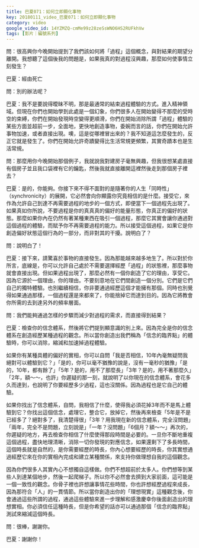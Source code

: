 ```yaml
---
title: 巴夏071：如何立即顯化事物
key: 20180111_video_巴夏071：如何立即顯化事物
category: video
google_video_id: 14YZMZQ-cmMe99z28zeSsWNO6HS2RUFkhVw
tags: [影片｜編號系列]
---
```


問：很高興你今晚開始提到了我們該如何將「過程」這個概念，與對結果的期望分離開。我想聽了這個後我的問題是，如果我真的對過程沒興趣，那麼如何使事情立刻發生？

巴夏：經由死亡

問：別的辦法呢？

巴夏：我不是要說得曖昧不明，那是最通常的結束過程體驗的方式。進入精神領域。但現在你們也開始學到此處是一個幻象，你們很多人在開始變得不那麼的受時空的束縛，你們在開始發現時空變得更順滑，你們在開始消除所謂「過程」體驗的某些方面並超前一步，全面地，更快地創造事物，委婉而言的話，你們在開始允許事物加速，或者直接出現。噢，這是從哪裡冒出來的？我不知道這怎麼發生的，反正它就是發生了。你們在開始允許奇蹟變得比生活常規更頻繁，其實奇蹟本也是生活常規。

問：那麼用你今晚開始那個例子，我就說我對建房子毫無興趣，但我很想某處直接有個房子並且我口袋裡有它的鑰匙，然後我就直接離開這裡然後走到那個房子裡去？

巴夏：是的，你能夠。你接下來不得不面對的是隨著你的人生「同時性」（synchronicity）的展開，它必然會向你顯露你究竟相信的是什麼。接受它，來作為允許自己到達不再需要過程的地步的一個方式，即便當下一個過程先出現了。如果真如你所說，不要過程是你的真真真的偏好的能量形態，你真正的偏好的狀態。那麼如果你內在仍然有著某種東西在吸引一個過程，那麼它其實會讓你通過對這個過程的體驗，而賦予你不再需要過程的能力。所以接受這個過程，如果它是你創造偏好狀態這個行為的一部分，而非對其的干擾。說明白了？

問：說明白了！

巴夏：接下來，請驚喜於事物的直接發生。因為那能越來越多地生了。所以對於你所言，底線是，你可以允許自己處於不需要選擇經歷「過程」的狀態裡，那麼事物就會直接出現。但如果過程出現了，那麼必然有一個你創造了它的理由，享受它。因為它源於一個理由，你的理由。不要刻意地在它們間創造一個分別。它們是它們自己的獨特體驗。也別繼續相信，你非要通過經歷這個才能擁有那個。同時也別覺得如果通過那樣，一個過程還是來都來了，你能捨掉它而達到目的。因為它將教會你所需的去到達另外的頻率層面。

問：我們能夠通過怎樣的步驟而減少對過程的需求，而直接得到結果？

巴夏：檢查你的信念體系，然後將它們提到顯意識的別上來。因為完全是你的信念體系在創造經歷某種過程的觀念。所以當你創造出我們稱為「信念的臨界點」的體驗時，你可以消除，縮減和加速掉過程體驗。

如果你有某種具體的偏好的實相，你可以自問「我是否相信，10年內毫無疑問我絕對可以體驗到它？」「是的，你可以毫不猶豫的說是，沒有一毫秒的猶豫」「是的，10年，都有餘了」「5年？是的，用不了那麼長」「3年？是的，用不著那麼久」「2年，額～～，也許」你遲疑的那一刻，就說明了以你現在的信念體系，會花多久而達到，也說明了你要經歷多少過程，這也沒關係。因為過程也是它自己的體驗。

如果你找出了信念體系，自問，我相信了什麼，使得我必須花掉3年而不是馬上體驗到它？你找出這個信念，處理它，整合它，放掉它，然後再來檢查「5年是不是已經多了？絕對多了，我清楚得很」「3年？用我現在新的信念體系，完全沒問題」「兩年，完全不是問題，立刻說是」「一年？沒問題」「6個月？額～～」再次的，你遲疑的地方，再去檢查你相信了什麼使得那段時間是必要的。一旦你不斷地重複這個過程，盡快地理清晰，消除一切你發現的對應信念，如果還剩下了多長時間，這個時長就是自然的，是你需要經歷的時長，你內心想要經歷的時長，你其實想通過經歷它來在你的實相內完成和建立某種關係，來支持你做理想自我的這個觀念。

因為你們很多人其實內心不想獨自這樣做。你們不想超前於太多人。你們想等到某些人到達某個地步，然後一起爬梯子。所以你不必然會去擠到大家前面，這可能是一個一致性的觀念。你骨子裡也許想讓事情花些時間，你也許想經歷過程來成長，因為那符合「人」的一貫情節。所以當你創造出你的「理想現實」這種觀念後，你會通過這些所謂的過程，通過這些體驗來進一步理解和感激慶幸你後面創造出的理想實相。你必須信任這種時長，但是你希望的話亦可以通過那個「信念的臨界點」測試來縮減這個時長。

問：很棒，謝謝你。

巴夏：謝謝你！

